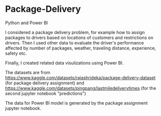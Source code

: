 # Package-Delivery
Python and Power BI

I considered a package delivery problem, for example how to assign packages to drivers based on locations of customers and restrictions on drivers. Then I used other data to evaluate the driver's performance affected by number of packages, weather, traveling distance, experience, safety etc. 

Finally, I created related data visulizations using Power BI. 

The datasets are from 
https://www.kaggle.com/datasets/rajashrideka/package-delivery-dataset
(for package delivery assignment)
and
https://www.kaggle.com/datasets/pingpang/lastmiledeliverytimes
(for the second jupyter notebook "predictions")

The data for Power BI model is generated by the package assignment jupyter notebook. 
